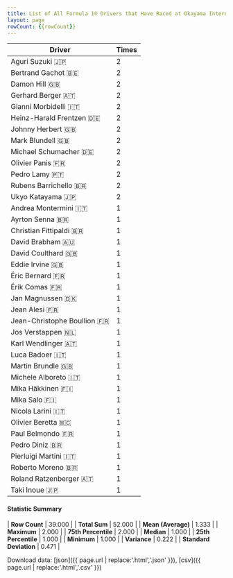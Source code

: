 ```yaml
---
title: List of All Formula 1® Drivers that Have Raced at Okayama International Circuit
layout: page
rowCount: {{rowCount}}
---
```


| Driver | Times |
|--|--|
| Aguri Suzuki 🇯🇵 | 2 |
| Bertrand Gachot 🇧🇪 | 2 |
| Damon Hill 🇬🇧 | 2 |
| Gerhard Berger 🇦🇹 | 2 |
| Gianni Morbidelli 🇮🇹 | 2 |
| Heinz-Harald Frentzen 🇩🇪 | 2 |
| Johnny Herbert 🇬🇧 | 2 |
| Mark Blundell 🇬🇧 | 2 |
| Michael Schumacher 🇩🇪 | 2 |
| Olivier Panis 🇫🇷 | 2 |
| Pedro Lamy 🇵🇹 | 2 |
| Rubens Barrichello 🇧🇷 | 2 |
| Ukyo Katayama 🇯🇵 | 2 |
| Andrea Montermini 🇮🇹 | 1 |
| Ayrton Senna 🇧🇷 | 1 |
| Christian Fittipaldi 🇧🇷 | 1 |
| David Brabham 🇦🇺 | 1 |
| David Coulthard 🇬🇧 | 1 |
| Eddie Irvine 🇬🇧 | 1 |
| Éric Bernard 🇫🇷 | 1 |
| Érik Comas 🇫🇷 | 1 |
| Jan Magnussen 🇩🇰 | 1 |
| Jean Alesi 🇫🇷 | 1 |
| Jean-Christophe Boullion 🇫🇷 | 1 |
| Jos Verstappen 🇳🇱 | 1 |
| Karl Wendlinger 🇦🇹 | 1 |
| Luca Badoer 🇮🇹 | 1 |
| Martin Brundle 🇬🇧 | 1 |
| Michele Alboreto 🇮🇹 | 1 |
| Mika Häkkinen 🇫🇮 | 1 |
| Mika Salo 🇫🇮 | 1 |
| Nicola Larini 🇮🇹 | 1 |
| Olivier Beretta 🇲🇨 | 1 |
| Paul Belmondo 🇫🇷 | 1 |
| Pedro Diniz 🇧🇷 | 1 |
| Pierluigi Martini 🇮🇹 | 1 |
| Roberto Moreno 🇧🇷 | 1 |
| Roland Ratzenberger 🇦🇹 | 1 |
| Taki Inoue 🇯🇵 | 1 |

#### Statistic Summary

| **Row Count** | 39.000 |
| **Total Sum** | 52.000 |
| **Mean (Average)** | 1.333 |
| **Maximum** | 2.000 |
| **75th Percentile** | 2.000 |
| **Median** | 1.000 |
| **25th Percentile** | 1.000 |
| **Minimum** | 1.000 |
| **Variance** | 0.222 |
| **Standard Deviation** | 0.471 |

Download data: [json]({{ page.url | replace:'.html','.json' }}), [csv]({{ page.url | replace:'.html','.csv' }})
